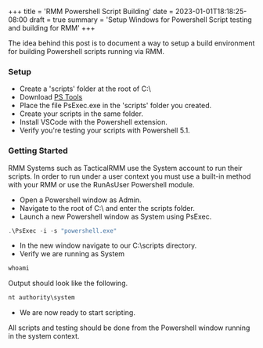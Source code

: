 +++
title = 'RMM Powershell Script Building'
date = 2023-01-01T18:18:25-08:00
draft = true
summary = 'Setup Windows for Powershell Script testing and building for RMM'
+++

The idea behind this post is to document a way to setup a build environment
for building Powershell scripts running via RMM.

### Setup

- Create a 'scripts' folder at the root of C:\
- Download [PS Tools](https://download.sysinternals.com/files/PSTools.zip)
- Place the file PsExec.exe in the 'scripts' folder you created.
- Create your scripts in the same folder.
- Install VSCode with the Powershell extension.
- Verify you're testing your scripts with Powershell 5.1.

### Getting Started

RMM Systems such as TacticalRMM use the System account to run their scripts. 
In order to run under a user context you must use a built-in method with your 
RMM or use the RunAsUser Powershell module.

- Open a Powershell window as Admin.
- Navigate to the root of C:\ and enter the scripts folder.
- Launch a new Powershell window as System using PsExec.
```powershell
.\PsExec -i -s "powershell.exe"
```
- In the new window navigate to our C:\scripts directory.
- Verify we are running as System
```powershell
whoami
```
Output should look like the following.
```powershell
nt authority\system
```
- We are now ready to start scripting.

All scripts and testing should be done from the Powershell window running in 
the system context.

